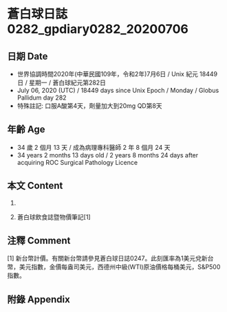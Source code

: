 [_metadata_:encoding]: - "utf-8"
[_metadata_:language]: - "zh-Hant-TW"
[_metadata_:fileformat]: - "markdown"
[_metadata_:MIME_type]: - "text/plain"
[_metadata_:markdown_version]: - "commonmark version 0.29"
[_metadata_:markdown_spec]: - "https://spec.commonmark.org/0.29/"

# 蒼白球日誌0282_gpdiary0282_20200706 #

## 日期 Date ##

* 世界協調時間2020年(中華民國109年，令和2年)7月6日 / Unix 紀元 18449 日 / 星期一 / 蒼白球紀元第282日
* July 06, 2020 (UTC) / 18449 days since Unix Epoch / Monday / Globus Pallidum day 282
* 特殊註記: 口服A酸第4天，劑量加大到20mg QD第8天

## 年齡 Age ##

* 34 歲 2 個月 13 天 / 成為病理專科醫師 2 年 8 個月 24 天
* 34 years 2 months 13 days old / 2 years 8 months 24 days after acquiring ROC Surgical Pathology Licence

## 本文 Content ##

1. 

    
2. 蒼白球飲食誌暨物價筆記[1]

    

## 注釋 Comment ##

[1] 新台幣計價。有關新台幣請參見蒼白球日誌0247。此刻匯率為1美元兌新台幣，美元指數，金價每盎司美元，西德州中級(WTI)原油價格每桶美元，S&P500指數。



## 附錄 Appendix ##

